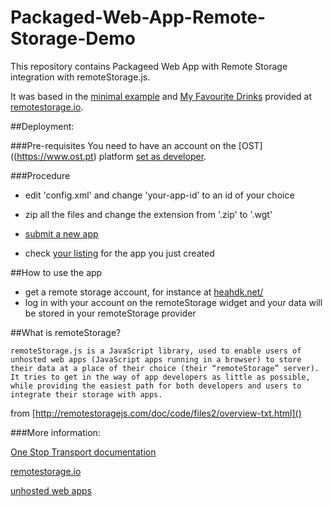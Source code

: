 Packaged-Web-App-Remote-Storage-Demo
====================================

This repository contains Packageed Web App with Remote Storage integration with remoteStorage.js.

It was based in the [minimal example](https://github.com/remotestorage/remotestorage.js/blob/master/example/minimal-head/index.html) and [My Favourite Drinks](https://myfavoritedrinks.5apps.com/) provided at [remotestorage.io](http://remotestorage.io/).

##Deployment:

###Pre-requisites
You need to have an account on the [OST]((https://www.ost.pt) platform [set as developer](https://www.ost.pt/user/developer-settings). 

###Procedure
- edit 'config.xml' and change 'your-app-id' to an id of your choice

- zip all the files and change the extension from '.zip' to '.wgt'

- [submit a new app](https://www.ost.pt/app/new)

- check [your listing](https://www.ost.pt/apps/your-listings) for the app you just created

##How to use the app

- get a remote storage account, for instance at [heahdk.net/](https://heahdk.net/)
- log in with your account on the remoteStorage widget and your data will be stored in your remoteStorage provider


##What is remoteStorage?

	remoteStorage.js is a JavaScript library, used to enable users of unhosted web apps (JavaScript apps running in a browser) to store their data at a place of their choice (their “remoteStorage” server).  It tries to get in the way of app developers as little as possible, while providing the easiest path for both developers and users to integrate their storage with apps.

from [http://remotestoragejs.com/doc/code/files2/overview-txt.html]()


###More information:

[One Stop Transport documentation](https://developer.ost.pt/docs/guia_do_programador/introducao_plataforma/)

[remotestorage.io](remotestorage.io)

[unhosted web apps](https://unhosted.org/adventures/7/Adding-remote-storage-to-unhosted-web-apps.html)